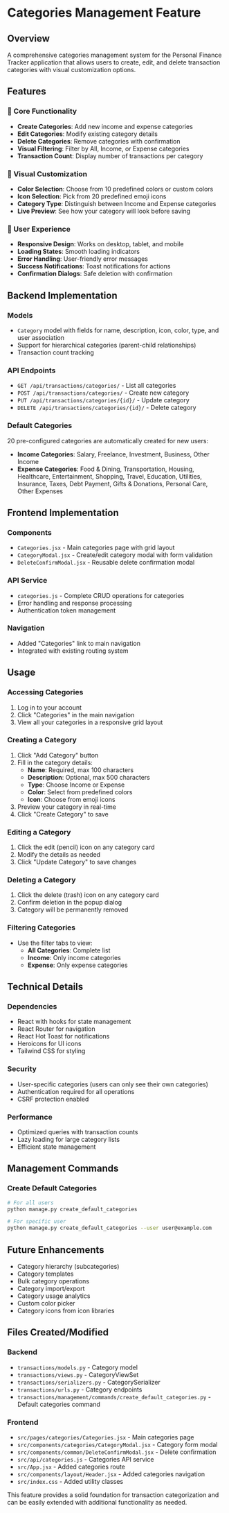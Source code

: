# Categories Management Feature

## Overview
A comprehensive categories management system for the Personal Finance Tracker application that allows users to create, edit, and delete transaction categories with visual customization options.

## Features

### 🎯 Core Functionality
- **Create Categories**: Add new income and expense categories
- **Edit Categories**: Modify existing category details
- **Delete Categories**: Remove categories with confirmation
- **Visual Filtering**: Filter by All, Income, or Expense categories
- **Transaction Count**: Display number of transactions per category

### 🎨 Visual Customization
- **Color Selection**: Choose from 10 predefined colors or custom colors
- **Icon Selection**: Pick from 20 predefined emoji icons
- **Category Type**: Distinguish between Income and Expense categories
- **Live Preview**: See how your category will look before saving

### 📱 User Experience
- **Responsive Design**: Works on desktop, tablet, and mobile
- **Loading States**: Smooth loading indicators
- **Error Handling**: User-friendly error messages
- **Success Notifications**: Toast notifications for actions
- **Confirmation Dialogs**: Safe deletion with confirmation

## Backend Implementation

### Models
- `Category` model with fields for name, description, icon, color, type, and user association
- Support for hierarchical categories (parent-child relationships)
- Transaction count tracking

### API Endpoints
- `GET /api/transactions/categories/` - List all categories
- `POST /api/transactions/categories/` - Create new category
- `PUT /api/transactions/categories/{id}/` - Update category
- `DELETE /api/transactions/categories/{id}/` - Delete category

### Default Categories
20 pre-configured categories are automatically created for new users:
- **Income Categories**: Salary, Freelance, Investment, Business, Other Income
- **Expense Categories**: Food & Dining, Transportation, Housing, Healthcare, Entertainment, Shopping, Travel, Education, Utilities, Insurance, Taxes, Debt Payment, Gifts & Donations, Personal Care, Other Expenses

## Frontend Implementation

### Components
- `Categories.jsx` - Main categories page with grid layout
- `CategoryModal.jsx` - Create/edit category modal with form validation
- `DeleteConfirmModal.jsx` - Reusable delete confirmation modal

### API Service
- `categories.js` - Complete CRUD operations for categories
- Error handling and response processing
- Authentication token management

### Navigation
- Added "Categories" link to main navigation
- Integrated with existing routing system

## Usage

### Accessing Categories
1. Log in to your account
2. Click "Categories" in the main navigation
3. View all your categories in a responsive grid layout

### Creating a Category
1. Click "Add Category" button
2. Fill in the category details:
   - **Name**: Required, max 100 characters
   - **Description**: Optional, max 500 characters
   - **Type**: Choose Income or Expense
   - **Color**: Select from predefined colors
   - **Icon**: Choose from emoji icons
3. Preview your category in real-time
4. Click "Create Category" to save

### Editing a Category
1. Click the edit (pencil) icon on any category card
2. Modify the details as needed
3. Click "Update Category" to save changes

### Deleting a Category
1. Click the delete (trash) icon on any category card
2. Confirm deletion in the popup dialog
3. Category will be permanently removed

### Filtering Categories
- Use the filter tabs to view:
  - **All Categories**: Complete list
  - **Income**: Only income categories
  - **Expense**: Only expense categories

## Technical Details

### Dependencies
- React with hooks for state management
- React Router for navigation
- React Hot Toast for notifications
- Heroicons for UI icons
- Tailwind CSS for styling

### Security
- User-specific categories (users can only see their own categories)
- Authentication required for all operations
- CSRF protection enabled

### Performance
- Optimized queries with transaction counts
- Lazy loading for large category lists
- Efficient state management

## Management Commands

### Create Default Categories
```bash
# For all users
python manage.py create_default_categories

# For specific user
python manage.py create_default_categories --user user@example.com
```

## Future Enhancements
- Category hierarchy (subcategories)
- Category templates
- Bulk category operations
- Category import/export
- Category usage analytics
- Custom color picker
- Category icons from icon libraries

## Files Created/Modified

### Backend
- `transactions/models.py` - Category model
- `transactions/views.py` - CategoryViewSet
- `transactions/serializers.py` - CategorySerializer
- `transactions/urls.py` - Category endpoints
- `transactions/management/commands/create_default_categories.py` - Default categories command

### Frontend
- `src/pages/categories/Categories.jsx` - Main categories page
- `src/components/categories/CategoryModal.jsx` - Category form modal
- `src/components/common/DeleteConfirmModal.jsx` - Delete confirmation
- `src/api/categories.js` - Categories API service
- `src/App.jsx` - Added categories route
- `src/components/layout/Header.jsx` - Added categories navigation
- `src/index.css` - Added utility classes

This feature provides a solid foundation for transaction categorization and can be easily extended with additional functionality as needed. 